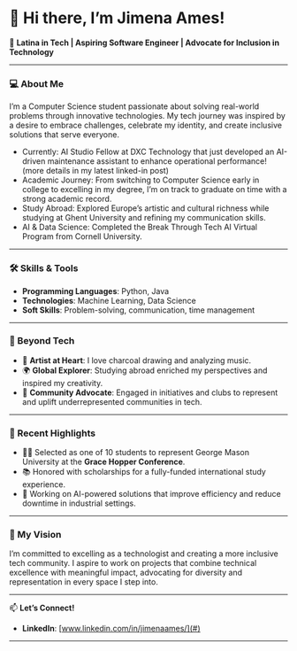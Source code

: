 # 👋 Hi there, I’m **Jimena Ames**!  

🌟 **Latina in Tech | Aspiring Software Engineer | Advocate for Inclusion in Technology**

---

### 💻 About Me  

I’m a Computer Science student passionate about solving real-world problems through innovative technologies. My tech journey was inspired by a desire to embrace challenges, celebrate my identity, and create inclusive solutions that serve everyone.  

- Currently: AI Studio Fellow at DXC Technology that just developed an AI-driven maintenance assistant to enhance operational performance! (more details in my latest linked-in post)  
- Academic Journey: From switching to Computer Science early in college to excelling in my degree, I’m on track to graduate on time with a strong academic record.  
- Study Abroad: Explored Europe’s artistic and cultural richness while studying at Ghent University and refining my communication skills.  
- AI & Data Science: Completed the Break Through Tech AI Virtual Program from Cornell University.  

---

### 🛠️ Skills & Tools  

- **Programming Languages**: Python, Java  
- **Technologies**: Machine Learning, Data Science  
- **Soft Skills**: Problem-solving, communication, time management  

---

### 🎤 Beyond Tech  

- 🎨 **Artist at Heart**: I love charcoal drawing and analyzing music.  
- 🌍 **Global Explorer**: Studying abroad enriched my perspectives and inspired my creativity.  
- 💬 **Community Advocate**: Engaged in initiatives and clubs to represent and uplift underrepresented communities in tech.  

---

### 🚀 Recent Highlights  

- 👩‍💻 Selected as one of 10 students to represent George Mason University at the **Grace Hopper Conference**.  
- 📚 Honored with scholarships for a fully-funded international study experience.  
- 🌟 Working on AI-powered solutions that improve efficiency and reduce downtime in industrial settings.  

---

### 🌟 My Vision  

I’m committed to excelling as a technologist and creating a more inclusive tech community. I aspire to work on projects that combine technical excellence with meaningful impact, advocating for diversity and representation in every space I step into.  

---

📫 **Let’s Connect!**  
- **LinkedIn**: [www.linkedin.com/in/jimenaames/](#)  

---
